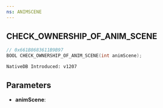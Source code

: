 ```yaml
---
ns: ANIMSCENE
---
```

## CHECK_OWNERSHIP_OF_ANIM_SCENE

```c
// 0x661B8683611B9B97
BOOL CHECK_OWNERSHIP_OF_ANIM_SCENE(int animScene);
```

```
NativeDB Introduced: v1207
```

## Parameters
* **animScene**:
